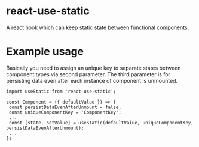 # react-use-static
 A react hook which can keep static state between functional components.
 
# Example usage

Basically you need to assign an unique key to separate states between component types via second parameter. The third parameter is for persisting data even after each instance of component is unmounted.

```
import useStatic from 'react-use-static';

const Component = ({ defaultValue }) => {
 const persistDataEvenAfterUnmount = false;
 const uniqueComponentKey = 'ComponentKey';
 ...
 const [state, setValue] = useStatic(defaultValue, uniqueComponentKey, persistDataEvenAfterUnmount);
 ...
};
```
